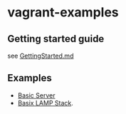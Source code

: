 # vagrant-examples

## Getting started guide

see [GettingStarted.md](GettingStarted.md)

## Examples

* [Basic Server](https://github.com/kwies/vagrant_basic-server)
* [Basix LAMP Stack](https://github.com/kwies/vagrant_lampx).
